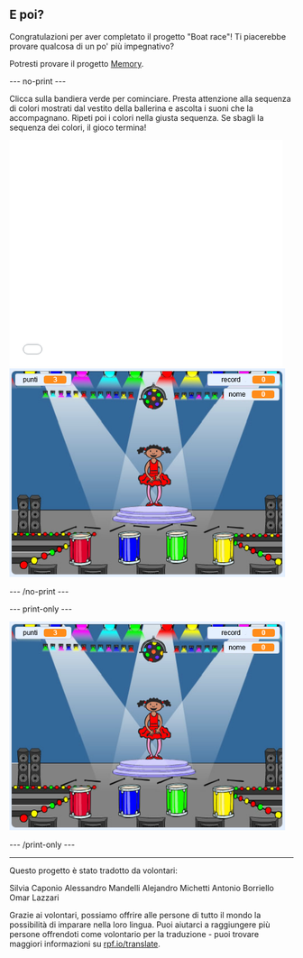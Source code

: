 ## E poi?

Congratulazioni per aver completato il progetto "Boat race"! Ti piacerebbe provare qualcosa di un po' più impegnativo?

Potresti provare il progetto [Memory](https://projects.raspberrypi.org/it-IT/projects/memory?utm_source=pathway&utm_medium=whatnext&utm_campaign=projects).

--- no-print ---

Clicca sulla bandiera verde per cominciare. Presta attenzione alla sequenza di colori mostrati dal vestito della ballerina e ascolta i suoni che la accompagnano. Ripeti poi i colori nella giusta sequenza. Se sbagli la sequenza dei colori, il gioco termina!

<div class="scratch-preview">
  <iframe allowtransparency="true" width="485" height="402" src="//scratch.mit.edu/projects/embed/284452634/?autostart=false" frameborder="0" allowfullscreen scrolling="no" mark="crwd-mark"></iframe> <img src="images/memory-screenshot.png" />
</div>

--- /no-print ---

--- print-only ---

![screenshot del gioco finito](images/memory-screenshot.png)

--- /print-only ---

***

Questo progetto è stato tradotto da volontari:

Silvia Caponio
Alessandro Mandelli
Alejandro Michetti
Antonio Borriello
Omar Lazzari

Grazie ai volontari, possiamo offrire alle persone di tutto il mondo la possibilità di imparare nella loro lingua. Puoi aiutarci a raggiungere più persone offrendoti come volontario per la traduzione - puoi trovare maggiori informazioni su [rpf.io/translate](https://rpf.io/translate).